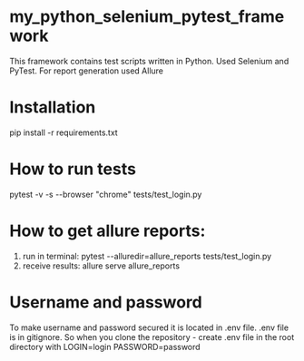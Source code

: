 # my_python_selenium_pytest_framework
This framework contains test scripts written in Python.
Used Selenium and PyTest.
For report generation used Allure

# Installation
pip install -r requirements.txt

# How to run tests
pytest -v -s --browser "chrome" tests/test_login.py

# How to get allure reports:
1. run in terminal: pytest --alluredir=allure_reports tests/test_login.py
2. receive results: allure serve allure_reports

# Username and password
To make username and password secured it is located in .env file.
.env file is in gitignore.
So when you clone the repository - create .env file in the root directory with
LOGIN=login
PASSWORD=password


